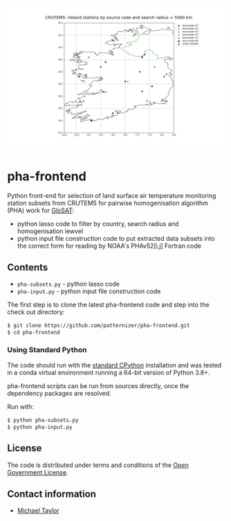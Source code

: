 ![image](https://github.com/patternizer/pha-frontend/blob/master/PLOTS/ireland_stations_5000.png)

# pha-frontend

Python front-end for selection of land surface air temperature monitoring station subsets from CRUTEM5 for pairwise homogenisation algorithm (PHA) work for [GloSAT](https://www.glosat.org):

* python lasso code to filter by country, search radius and homogenisation lewvel
* python input file construction code to put extracted data subsets into the correct form for reading by NOAA's PHAv52[i,j] Fortran code

## Contents

* `pha-subsets.py` - python lasso code
* `pha-input.py` - python input file construction code

The first step is to clone the latest pha-frontend code and step into the check out directory: 

    $ git clone https://github.com/patternizer/pha-frontend.git
    $ cd pha-frontend

### Using Standard Python

The code should run with the [standard CPython](https://www.python.org/downloads/) installation and was tested in a conda virtual environment running a 64-bit version of Python 3.8+.

pha-frontend scripts can be run from sources directly, once the dependency packages are resolved.

Run with:

    $ python pha-subsets.py
    $ python pha-input.py

## License

The code is distributed under terms and conditions of the [Open Government License](http://www.nationalarchives.gov.uk/doc/open-government-licence/version/3/).

## Contact information

* [Michael Taylor](michael.a.taylor@uea.ac.uk)

